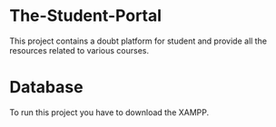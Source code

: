 # The-Student-Portal
This project contains a doubt platform for student and provide all the resources related to various courses.

# Database 
To run this project you have to download the XAMPP.
